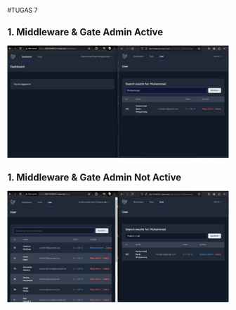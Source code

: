 #TUGAS 7

## 1. Middleware & Gate Admin Active
![alt text](<Screenshot 2024-04-29 110041.png>)

## 1. Middleware & Gate Admin Not Active
![alt text](<Screenshot 2024-04-29 111525.png>)
